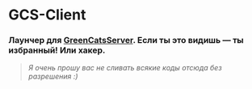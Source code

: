 # GCS-Client
### Лаунчер для [**GreenCatsServer**](https://gcs.icu). Если ты это видишь — ты избранный! Или хакер.
> *Я очень прошу вас не сливать всякие коды отсюда без разрешения :)*
